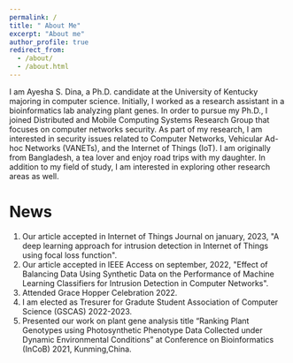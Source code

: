 ```yaml
---
permalink: /
title: " About Me"
excerpt: "About me"
author_profile: true
redirect_from: 
  - /about/
  - /about.html
---
```


I am Ayesha S. Dina, a Ph.D. candidate at the University of Kentucky majoring in computer science. Initially, I worked as a research assistant in a bioinformatics lab analyzing plant genes. In order to pursue my Ph.D., I joined Distributed and Mobile Computing Systems Research Group that focuses on computer networks security. As part of my research, I am interested in security issues related to Computer Networks, Vehicular Ad-hoc Networks (VANETs), and the Internet of Things (IoT). I am originally from Bangladesh, a tea lover and enjoy road trips with my daughter. In addition to my field of study, I am interested in exploring other research areas as well.

News
======

1. Our article accepted in Internet of Things Journal on january, 2023, "A deep learning approach for intrusion detection in Internet of Things using focal loss function".
2. Our article accepted in IEEE Access on september, 2022, "Effect of Balancing Data Using Synthetic Data on the Performance of Machine Learning Classifiers for Intrusion Detection in Computer Networks". 
3. Attended Grace Hopper Celebration 2022.
4. I am elected as Tresurer for Gradute Student Association of Computer Science (GSCAS) 2022-2023.
5. Presented our work on plant gene analysis title “Ranking Plant Genotypes using Photosynthetic Phenotype Data Collected under Dynamic Environmental Conditions” at Conference on Bioinformatics (InCoB) 2021, Kunming,China.

